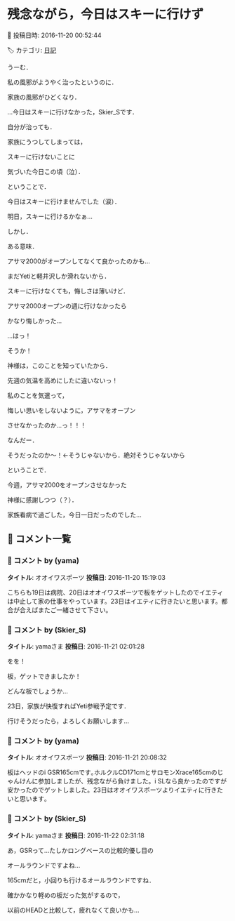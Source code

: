 # 残念ながら，今日はスキーに行けず

📅 投稿日時: 2016-11-20 00:52:44

🏷️ カテゴリ: [日記](cc4b5682fb7b8b144980957a978653fb0.md)

うーむ．


私の風邪がようやく治ったというのに．


家族の風邪がひどくなり．


…今日はスキーに行けなかった，Skier_Sです．





自分が治っても．


家族にうつしてしまっては，


スキーに行けないことに


気づいた今日この頃（泣）．


ということで．


今日はスキーに行けませんでした（涙）．


明日，スキーに行けるかなぁ…





しかし．


ある意味．


アサマ2000がオープンしてなくて良かったのかも…


まだYetiと軽井沢しか滑れないから．


スキーに行けなくても，悔しさは薄いけど．


アサマ2000オープンの週に行けなかったら


かなり悔しかった…





…はっ！


そうか！


神様は，このことを知っていたから．


先週の気温を高めにしたに違いないっ！


私のことを気遣って，


悔しい思いをしないように，アサマをオープン


させなかったのか…っ！！！


なんだー．


そうだったのか～！←そうじゃないから．絶対そうじゃないから





ということで．


今週，アサマ2000をオープンさせなかった


神様に感謝しつつ（？）．


家族看病で過ごした，今日一日だったのでした…

## 💬 コメント一覧

### 💬 コメント by (yama)
**タイトル**: オオイワスポーツ
**投稿日**: 2016-11-20 15:19:03

こちらも19日は病院、20日はオオイワスポーツで板をゲットしたのでイエティは中止して家の仕事をやっています。23日はイエティに行きたいと思います。都合が合えばまたご一緒させて下さい。

### 💬 コメント by (Skier_S)
**タイトル**: yamaさま
**投稿日**: 2016-11-21 02:01:28

をを！

板，ゲットできましたか！

どんな板でしょうか…



23日，家族が快復すればYeti参戦予定です．

行けそうだったら，よろしくお願いします…

### 💬 コメント by (yama)
**タイトル**: オオイワスポーツ
**投稿日**: 2016-11-21 20:08:32

板はヘッドのi GSR165cmです｡ホルクルCD171cmとサロモンXrace165cmのじゃんけんに参加しましたが、残念ながら負けました。i SLなら良かったのですが安かったのでゲットしました。23日はオオイワスポーツよりイエティに行きたいと思います｡

### 💬 コメント by (Skier_S)
**タイトル**: yamaさま
**投稿日**: 2016-11-22 02:31:18

あ，GSRって…たしかロングベースの比較的優し目の

オールラウンドですよね…

165cmだと，小回りも行けるオールラウンドですね．

確かかなり軽めの板だった気がするので，

以前のHEADと比較して，疲れなくて良いかも…

